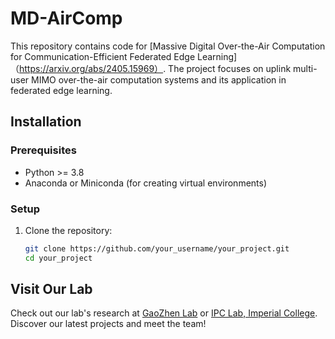 # MD-AirComp
This repository contains code for [Massive Digital Over-the-Air Computation for Communication-Efficient Federated Edge Learning]（https://arxiv.org/abs/2405.15969）. The project focuses on uplink multi-user MIMO over-the-air computation systems and its application in federated edge learning.

## Installation

### Prerequisites

- Python >= 3.8
- Anaconda or Miniconda (for creating virtual environments)

### Setup

1. Clone the repository:

   ```bash
   git clone https://github.com/your_username/your_project.git
   cd your_project


## Visit Our Lab
Check out our lab's research at [GaoZhen Lab](https://gaozhen16.github.io/) or [IPC Lab, Imperial College](https://www.imperial.ac.uk/information-processing-and-communications-lab/publications/). Discover our latest projects and meet the team!
